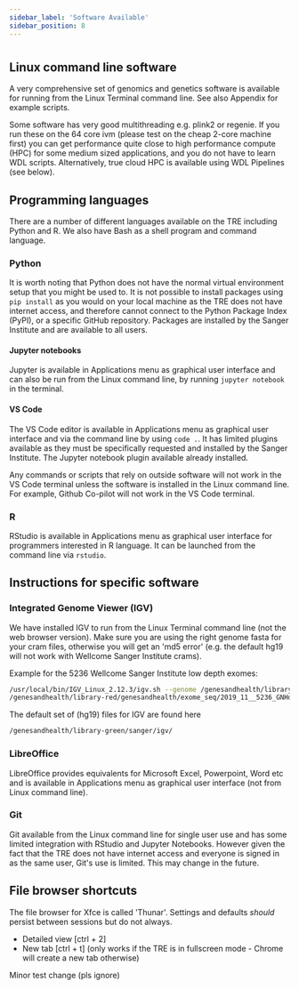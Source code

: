 ```yaml
---
sidebar_label: 'Software Available'
sidebar_position: 8
---
```


# 

## Linux command line software

A very comprehensive set of genomics and genetics software is available for running from the Linux Terminal command line. See also Appendix for example scripts.

Some software has very good multithreading e.g. plink2 or regenie. If you run these on the 64 core ivm (please test on the cheap 2-core machine first) you can get performance quite close to high performance compute (HPC) for some medium sized applications, and you do not have to learn WDL scripts. Alternatively, true cloud HPC is available using WDL Pipelines (see below).

## Programming languages

There are a number of different languages available on the TRE including Python and R. We also have Bash as a shell program and command language.

### Python

It is worth noting that Python does not have the normal virtual environment setup that you might be used to. It is not possible to install packages using `pip install` as you would on your local machine as the TRE does not have internet access, and therefore cannot connect to the Python Package Index (PyPI), or a specific GitHub repository. Packages are installed by the Sanger Institute and are available to all users.

#### Jupyter notebooks

Jupyter is available in Applications menu as graphical user interface and can also be run from the Linux command line, by running `jupyter notebook` in the terminal. 

#### VS Code

The VS Code editor is available in Applications menu as graphical user interface and via the command line by using `code .`. It has limited plugins available as they must be specifically requested and installed by the Sanger Institute. The Jupyter notebook plugin available already installed.

Any commands or scripts that rely on outside software will not work in the VS Code terminal unless the software is installed in the Linux command line. For example, Github Co-pilot will not work in the VS Code terminal.


### R

RStudio is available in Applications menu as graphical user interface for programmers interested in R language. It can be launched from the command line via `rstudio`.

## Instructions for specific software

### Integrated Genome Viewer (IGV)

We have installed IGV to run from the Linux Terminal command line (not the web browser version). Make sure you are using the right genome fasta for your cram files, otherwise you will get an 'md5 error' (e.g. the default hg19 will not work with Wellcome Sanger Institute crams).

Example for the 5236 Wellcome Sanger Institute low depth exomes:

```bash
/usr/local/bin/IGV_Linux_2.12.3/igv.sh --genome /genesandhealth/library-red/genesandhealth/exome_seq/2019_11__5236_GNHonly/crams/hs38DH.fa
/genesandhealth/library-red/genesandhealth/exome_seq/2019_11__5236_GNHonly/crams/sc_autozygELGH6823965.cramb
```


The default set of (hg19) files for IGV are found here

```bash
/genesandhealth/library-green/sanger/igv/
```

### LibreOffice

LibreOffice provides equivalents for Microsoft Excel, Powerpoint, Word etc and is available in Applications menu as graphical user interface (not from Linux command line).

### Git

Git available from the Linux command line for single user use and has some limited integration with RStudio and Jupyter Notebooks. However given the fact that the TRE does not have internet access and everyone is signed in as the same user, Git's use is limited. This may change in the future.

## File browser shortcuts

The file browser for Xfce is called 'Thunar'. Settings and defaults _should_ persist between sessions but do not always.

- Detailed view [ctrl + 2]
- New tab [ctrl + t] (only works if the TRE is in fullscreen mode - Chrome will create a new tab otherwise)

Minor test change (pls ignore)